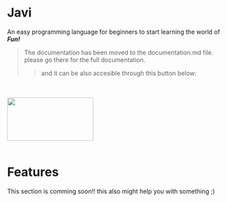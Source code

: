 # Javi
An easy programming language for beginners to start learning the world of <strong> <em>Fun!</em> </strong>

> The documentation has been moved to the documentation.md file. please go there for the full documentation. 
> 
>> and it can be also accesible through this button below:

<br></br>
[<img src="https://i.imgur.com/gCToGZG.png" height="100" width="200" />](https://github.com/Team-Developer-Hub/Javi/blob/main/gh/documentation.md/)
<br></br>

# Features

This section is comming soon!! this also might help you with something ;)
